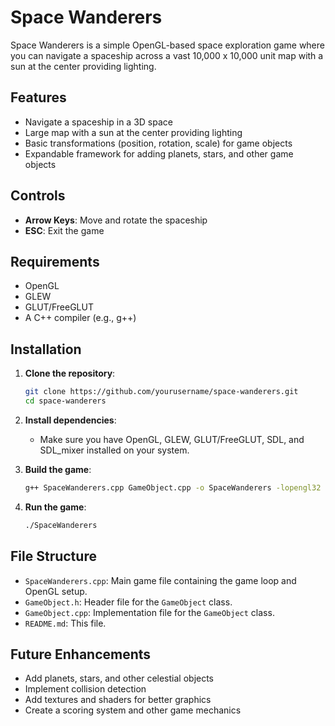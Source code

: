 # Space Wanderers

Space Wanderers is a simple OpenGL-based space exploration game where you can navigate a spaceship across a vast 10,000 x 10,000 unit map with a sun at the center providing lighting.

## Features

- Navigate a spaceship in a 3D space
- Large map with a sun at the center providing lighting
- Basic transformations (position, rotation, scale) for game objects
- Expandable framework for adding planets, stars, and other game objects

## Controls

- **Arrow Keys**: Move and rotate the spaceship
- **ESC**: Exit the game

## Requirements

- OpenGL
- GLEW
- GLUT/FreeGLUT
- A C++ compiler (e.g., g++)

## Installation

1. **Clone the repository**:
    ```sh
    git clone https://github.com/yourusername/space-wanderers.git
    cd space-wanderers
    ```

2. **Install dependencies**:
   - Make sure you have OpenGL, GLEW, GLUT/FreeGLUT, SDL, and SDL_mixer installed on your system.

3. **Build the game**:
    ```sh
    g++ SpaceWanderers.cpp GameObject.cpp -o SpaceWanderers -lopengl32 -lglew32 -lfreeglut -lglu32
    ```

4. **Run the game**:
    ```sh
    ./SpaceWanderers
    ```

## File Structure

- `SpaceWanderers.cpp`: Main game file containing the game loop and OpenGL setup.
- `GameObject.h`: Header file for the `GameObject` class.
- `GameObject.cpp`: Implementation file for the `GameObject` class.
- `README.md`: This file.

## Future Enhancements

- Add planets, stars, and other celestial objects
- Implement collision detection
- Add textures and shaders for better graphics
- Create a scoring system and other game mechanics

